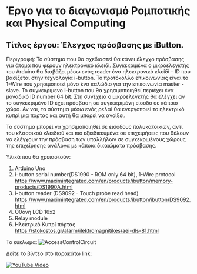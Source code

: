 # Έργο για το διαγωνισμό Ρομποτικής και Physical Computing

## Τίτλος έργου: Έλεγχος πρόσβασης με iButton.

Περιγραφή:
Το σύστημα που θα σχεδιαστεί θα κάνει έλεγχο πρόσβασης για άτομα που φέρουν ηλεκτρονικό κλειδί.
Συγκεκριμένα ο μικροελεγκτής του Arduino θα διαβάζει μέσω ενός reader ένα ηλεκτρονικό κλείδί - ID που βασίζεται στην τεχνολογία i-button.
Το προτόκολλο επικοινωνίας είναι το 1-Wire που χρησιμοποιεί μόνο ένα καλώδιο για την επικοινωνία master -slave.
Το συγκεκριμενο i-button που θα χρησιμοποιηθεί περιέχει ένα μοναδικό ID number 64 bit.
Στη συνέχεια ο μικροελεγκτής θα ελέγχει αν το συγκεκριμένο ID έχει πρόσβαση σε συγκεκριμένη είσοδο σε κάποιο χώρο.
Αν ναι, το σύστημα μέσω ενός ρελαί θα ενεργοποιεί το ηλεκτρικό κυπρί μια πόρτας και αυτή θα μπορεί να ανοίξει.

Το σύστημα μπορεί να χρησιμοποιηθεί σε εισόδους πολυκατοικιών, αντί του κλασσικού κλειδιού και πιο εξειδικευμένα σε επιχειρήσεις που θέλουν να ελέγχουν την πρόσβαση των υπαλλήλων σε συγκεκριμένους χώρους της επιχείρησης ανάλογα με κάποια δικαιώματα πρόσβασης.

Υλικά που θα χρειαστούν:
1. Arduino Uno
2. i-button serial number(DS1990 - ROM only 64 bit), 1-Wire protocol
https://www.maximintegrated.com/en/products/ibutton/memory-products/DS1990A.html
3. i-button reader (DS9092 - Touch probe read head)
https://www.maximintegrated.com/en/products/ibutton/ibutton/DS9092.html
4. Οθόνη LCD 16x2
5. Relay module
6. Ηλεκτρικό Κυπρί πόρτας
https://stokostos.gr/alarm/ilektromagnitikes/aei-dls-81.html

Το κύκλωμα:
![AccessControlCircuit](https://user-images.githubusercontent.com/7252559/56303159-002b0300-6144-11e9-97eb-e698b56914a3.jpg)

Δείτε το βίντεο στο παρακάτω link:

[![YouTube Video](https://img.youtube.com/vi/1vuWFKG8IxQ/0.jpg)](https://youtu.be/1vuWFKG8IxQ)
